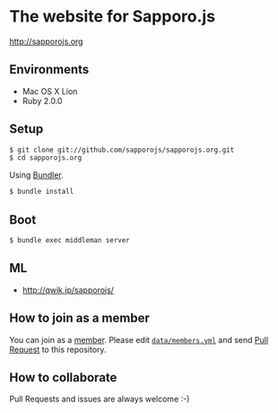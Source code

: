 # The website for Sapporo.js

http://sapporojs.org

## Environments

* Mac OS X Lion
* Ruby 2.0.0

## Setup

```sh
$ git clone git://github.com/sapporojs/sapporojs.org.git
$ cd sapporojs.org
```

Using [Bundler](http://gembundler.com/).

```sh
$ bundle install
```

## Boot

```sh
$ bundle exec middleman server
```

## ML

* http://qwik.jp/sapporojs/

## How to join as a member

You can join as a [member](http://sapporojs.org/#members).
Please edit [`data/members.yml`](https://github.com/sapporojs/sapporojs.org/blob/master/data/members.yml) and send [Pull Request](https://help.github.com/articles/using-pull-requests) to this repository.

## How to collaborate

Pull Requests and issues are always welcome :-)
